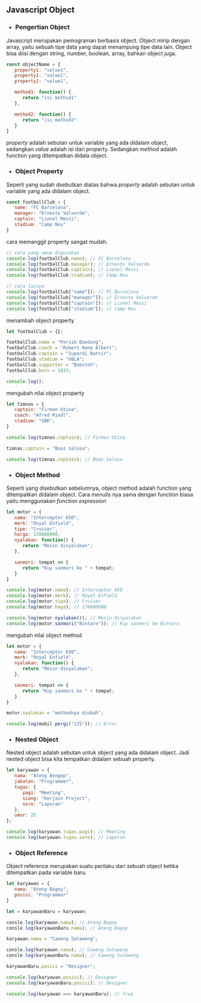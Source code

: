 ## Javascript Object

- ### Pengertian Object

Javascript merupakan pemograman berbasis object. Object mirip dengan array, yaitu sebuah tipe data yang dapat menampung tipe data lain. Object bisa diisi dengan string, number, boolean, array, bahkan object juga.

```javascript
const objectName = {
   property1: "value1",
   property1: "value1",
   property1: "value1",

   method1: function() {
      return "isi method1"
   },

   method2: function() {
      return "isi method2"
   }
}
```

*property* adalah sebutan untuk variable yang ada didalam object, sedangkan *value* adalah isi dari property. Sedangkan *method* adalah function yang ditempatkan didala object.

- ### Object Property

Seperti yang sudah dsebutkan diatas bahwa *property* adalah sebutan untuk variable yang ada didalam object.

```javascript
const footballClub = {
   name: "FC Barcelona",
   manager: "Ernesto Valverde",
   captain: "Lionel Messi",
   stadium: "Camp Nou"
}
```

cara memanggil property sangat mudah.

```javascript
// cara yang umum digunakan
console.log(footbalClub.name); // FC Barcelona
console.log(footbalClub.manager); // Ernesto Valverde
console.log(footbalClub.captain); // Lionel Messi
console.log(footbalClub.stadium); // Camp Nou

// cara lainya
console.log(footbalClub["name"]); // FC Barcelona
console.log(footbalClub["manager"]); // Ernesto Valverde
console.log(footbalClub["captain"]); // Lionel Messi
console.log(footbalClub["stadium"]); // Camp Nou
```

menambah object property

```javascript
let footbalClub = {};

footbalClub.name = "Persib Bandung";
footbalClub.coach = "Robert Rene Albert";
footbalClub.captain = "Supardi Natsir";
footbalClub.stadium = "GBLA";
footbalClub.supporter = "Bobotoh";
footbalClub.born = 1933;

console.log();
```

mengubah nilai object property

```javascript
let timnas = {
   captain: "Firman Utina",
   coach: "Afred Riedl",
   stadium: "GBK",
}

console.log(timnas.captain); // Firman Utina

timnas.captain = "Boaz Salosa";

console.log(timnas.captain); // Boaz Salosa
```

- ### Object Method

Seperti yang disebutkan sebelumnya, object method adalah function yang ditempatkan didalam object. Cara menulis nya sama dengan function biasa yaitu menggunakan *function expression*

``` javascript
let motor = {
   nama: "Interceptor 650",
   merk: "Royal Enfield",
   tipe: "Cruiser",
   harga: 170000000,
   nyalakan: function() {
      return "Mesin dinyalakan";
   },

   sanmori: tempat => {
      return "Kuy sanmori ke " + tempat;
   }
}

console.log(motor.nama); // Interceptor 650
console.log(motor.merk); // Royal Enfield
console.log(motor.tipe); // Cruiser
console.log(motor.haga); // 170000000

console.log(motor.nyalakan()); // Mesin dinyalakan
console.log(motor.sanmori("Bintaro")); // Kuy sanmori ke Bintaro
```

mengubah nilai object method

```javascript
let motor = {
   nama: "Interceptor 650",
   merk: "Royal Enfield",
   nyalakan: function() {
      return "Mesin dinyalakan";
   },

   sanmori: tempat => {
      return "Kuy sanmori ke " + tempat;
   }
}

motor.nyalakan = "methodnya diubah";

console.log(mobil.pergi("JJS")); // Error
```

- ### Nested Object

Nested object adalah sebutan untuk object yang ada didalam object. Jadi nested object bisa kita tempatkan didalam sebuah property.

```javascript
let karyawan = {
   nama: "Ateng Bengep",
   jabatan: "Programmer",
   tugas: {
      pagi: "Meeting",
      siang: "Kerjain Project",
      sore: "Laporan"
   },
   umur: 25
};

console.log(karyawan.tugas.pagi); // Meeting
console.log(karyawan.tugas.sore); // Laporan
```

- ### Object Reference

Object reference merupakan suatu perilaku dari sebuah object ketika ditempatkan pada variable baru.

```javascript
let karyawan = {
   nama: "Ateng Bagoy",
   posisi: "Programmer"
}

let = karyawanBaru = karyawan;

consle.log(karyawan.nama); // Ateng Bagoy
consle.log(karyawanBaru.nama); // Ateng Bagoy

karyawan.nama = "Caweng Sutaweng";

consle.log(karyawan.nama); // Caweng Sutaweng
consle.log(karyawanBaru.nama); // Caweng Sutaweng

karyawanBaru.posisi = "Designer";

console.log(karyawan.posisi); // Designer
console.log(karyawanBaru.posisi); // Designer

console.log(karyawan === karyawanBaru); // true
```
